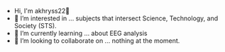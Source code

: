 - Hi, I'm akhryss22👋
- 👀 I’m interested in ... subjects that intersect Science, Technology, and Society (STS).
- 🌱 I’m currently learning ... about EEG analysis
- 👯 I’m looking to collaborate on ... nothing at the moment.
